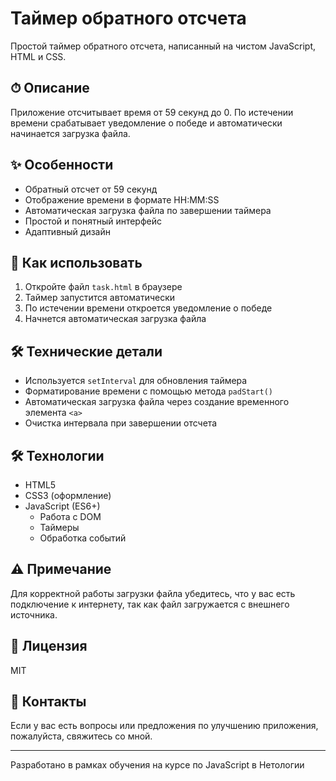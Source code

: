 # Таймер обратного отсчета

Простой таймер обратного отсчета, написанный на чистом JavaScript, HTML и CSS.

## ⏱ Описание

Приложение отсчитывает время от 59 секунд до 0. По истечении времени срабатывает уведомление о победе и автоматически начинается загрузка файла.

## ✨ Особенности

- Обратный отсчет от 59 секунд
- Отображение времени в формате HH:MM:SS
- Автоматическая загрузка файла по завершении таймера
- Простой и понятный интерфейс
- Адаптивный дизайн

## 🚀 Как использовать

1. Откройте файл `task.html` в браузере
2. Таймер запустится автоматически
3. По истечении времени откроется уведомление о победе
4. Начнется автоматическая загрузка файла

## 🛠 Технические детали

- Используется `setInterval` для обновления таймера
- Форматирование времени с помощью метода `padStart()`
- Автоматическая загрузка файла через создание временного элемента `<a>`
- Очистка интервала при завершении отсчета

## 🛠 Технологии

- HTML5
- CSS3 (оформление)
- JavaScript (ES6+)
  - Работа с DOM
  - Таймеры
  - Обработка событий

## ⚠️ Примечание

Для корректной работы загрузки файла убедитесь, что у вас есть подключение к интернету, так как файл загружается с внешнего источника.

## 📝 Лицензия

MIT

## 📧 Контакты

Если у вас есть вопросы или предложения по улучшению приложения, пожалуйста, свяжитесь со мной.

---

Разработано в рамках обучения на курсе по JavaScript в Нетологии
